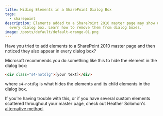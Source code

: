 ```yaml
---
title: Hiding Elements in a SharePoint Dialog Box
tags:
  - sharepoint
description: Elements added to a SharePoint 2010 master page may show up in
  every dialog box. Learn how to remove them from dialog boxes.
image: /posts/default/default-orange-01.png
---
```


Have you tried to add elements to a SharePoint 2010 master page and then noticed they also appear in every dialog box?

Microsoft recommends you do something like this to hide the element in the dialog box:

```html
<div class="s4-notdlg">[your text]</div>
```

where `s4-notdlg` is what hides the elements and its child elements in the dialog box.

If you're having trouble with this, or if you have several custom elements scattered throughout your master page, check out Heather Solomon's [alternative method](http://blog.sharepointexperience.com/2011/09/23/hide-page-elements-sharepoint-dialog-box/).
